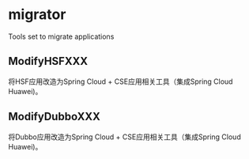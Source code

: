 # migrator
Tools set to migrate applications

## ModifyHSFXXX

将HSF应用改造为Spring Cloud + CSE应用相关工具（集成Spring Cloud Huawei)。

## ModifyDubboXXX

将Dubbo应用改造为Spring Cloud + CSE应用相关工具（集成Spring Cloud Huawei)。
